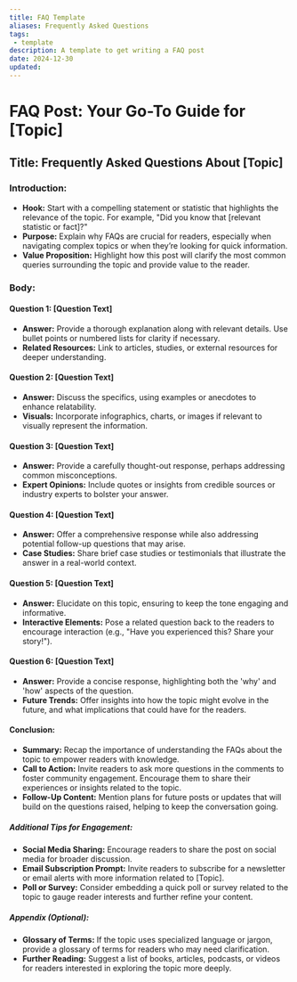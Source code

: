 ```yaml
---
title: FAQ Template
aliases: Frequently Asked Questions
tags:
 - template
description: A template to get writing a FAQ post 
date: 2024-12-30
updated:
---
```

# FAQ Post: Your Go-To Guide for [Topic]

## Title: Frequently Asked Questions About [Topic]

### Introduction:
- **Hook:** Start with a compelling statement or statistic that highlights the relevance of the topic. For example, "Did you know that [relevant statistic or fact]?"
- **Purpose:** Explain why FAQs are crucial for readers, especially when navigating complex topics or when they’re looking for quick information.
- **Value Proposition:** Highlight how this post will clarify the most common queries surrounding the topic and provide value to the reader.

### **Body:**

#### Question 1: [Question Text]
- **Answer:** Provide a thorough explanation along with relevant details. Use bullet points or numbered lists for clarity if necessary. 
- **Related Resources:** Link to articles, studies, or external resources for deeper understanding.

#### Question 2: [Question Text]
- **Answer:** Discuss the specifics, using examples or anecdotes to enhance relatability.
- **Visuals:** Incorporate infographics, charts, or images if relevant to visually represent the information.

#### Question 3: [Question Text]
- **Answer:** Provide a carefully thought-out response, perhaps addressing common misconceptions.
- **Expert Opinions:** Include quotes or insights from credible sources or industry experts to bolster your answer.

#### Question 4: [Question Text]
- **Answer:** Offer a comprehensive response while also addressing potential follow-up questions that may arise.
- **Case Studies:** Share brief case studies or testimonials that illustrate the answer in a real-world context.

#### Question 5: [Question Text]
- **Answer:** Elucidate on this topic, ensuring to keep the tone engaging and informative.
- **Interactive Elements:** Pose a related question back to the readers to encourage interaction (e.g., "Have you experienced this? Share your story!").

#### Question 6: [Question Text]
- **Answer:** Provide a concise response, highlighting both the 'why' and 'how' aspects of the question.
- **Future Trends:** Offer insights into how the topic might evolve in the future, and what implications that could have for the readers.

#### **Conclusion:**
- **Summary:** Recap the importance of understanding the FAQs about the topic to empower readers with knowledge.
- **Call to Action:** Invite readers to ask more questions in the comments to foster community engagement. Encourage them to share their experiences or insights related to the topic.
- **Follow-Up Content:** Mention plans for future posts or updates that will build on the questions raised, helping to keep the conversation going.

##### **Additional Tips for Engagement:**
- **Social Media Sharing:** Encourage readers to share the post on social media for broader discussion.
- **Email Subscription Prompt:** Invite readers to subscribe for a newsletter or email alerts with more information related to [Topic].
- **Poll or Survey:** Consider embedding a quick poll or survey related to the topic to gauge reader interests and further refine your content. 

##### **Appendix (Optional):**
- **Glossary of Terms:** If the topic uses specialized language or jargon, provide a glossary of terms for readers who may need clarification.
- **Further Reading:** Suggest a list of books, articles, podcasts, or videos for readers interested in exploring the topic more deeply.

